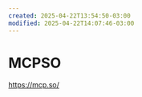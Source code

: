 ```yaml
---
created: 2025-04-22T13:54:50-03:00
modified: 2025-04-22T14:07:46-03:00
---
```


# MCPSO

https://mcp.so/
